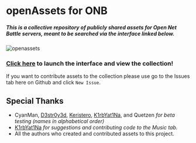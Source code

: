 # openAssets for ONB
##### This is a collective repository of publicly shared assets for Open Net Battle servers, meant to be searched via the interface linked below.

![openassets](https://github.com/user-attachments/assets/8e768e8b-d92e-464c-ad11-5557857584c8)


### <a style="text-decoration:underline;" href="https://indianajson.github.io/open-assets/index.html">Click here</a> to launch the interface and view the collection!

If you want to contribute assets to the collection please use go to the Issues tab here on Github and click `New Issue`.

<h2> Special Thanks</h2>

- CyanMan, [D3str0y3d](https://github.com/ninjaman255), [Keristero](https://github.com/Keristero), [K1rbYat1Na](https://github.com/K1rbYat1Na), and Quetzen _for beta testing (names in alphabetical order)_
- [K1rbYat1Na](https://github.com/K1rbYat1Na) _for suggestions and contributing code to the Music tab._
- All the authors who created and contributed assets to this project.
